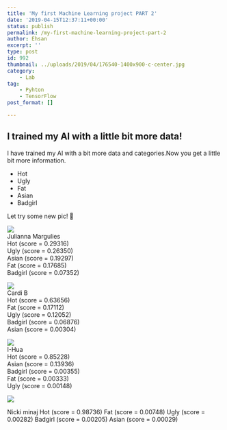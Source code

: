 ```yaml
---
title: 'My first Machine Learning project PART 2'
date: '2019-04-15T12:37:11+00:00'
status: publish
permalink: /my-first-machine-learning-project-part-2
author: Ehsan
excerpt: ''
type: post
id: 992
thumbnail: ../uploads/2019/04/176540-1400x900-c-center.jpg
category:
    - Lab
tag:
    - Pyhton
    - TensorFlow
post_format: []

---
```

I trained my AI with a little bit more data!
--------------------------------------------

I have trained my AI with a bit more data and categories.Now you get a little bit more information.

- Hot
- Ugly
- Fat
- Asian
- Badgirl

Let try some new pic! 🙂

![](./images/Julianna_Margulies.jpg)  
Julianna Margulies  
Hot (score = 0.29316)  
Ugly (score = 0.26350)  
Asian (score = 0.19297)  
Fat (score = 0.17685)  
Badgirl (score = 0.07352)

![](./images/cardi-b-rolling-stone-interview-cover_.jpg)  
Cardi B  
Hot (score = 0.63656)  
Fat (score = 0.17112)  
Ugly (score = 0.12052)  
Badgirl (score = 0.06876)  
Asian (score = 0.00304)

![](./images/1111.jpg)  
I-Hua  
Hot (score = 0.85228)  
Asian (score = 0.13936)  
Badgirl (score = 0.00355)  
Fat (score = 0.00333)  
Ugly (score = 0.00148)

![](./images/nicki-minaj.jpg)

Nicki minaj
Hot (score = 0.98736)
Fat (score = 0.00748)
Ugly (score = 0.00282)
Badgirl (score = 0.00205)
Asian (score = 0.00029)